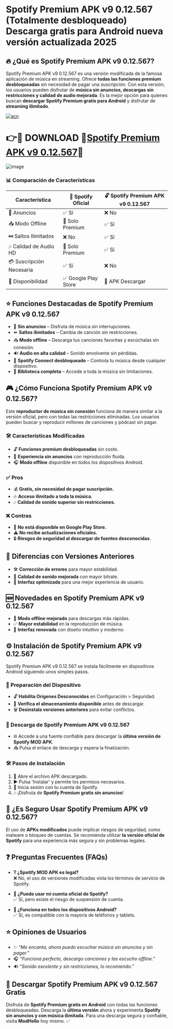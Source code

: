 # Spotify Premium APK v9 0.12.567 (Totalmente desbloqueado) Descarga gratis para Android nueva versión actualizada 2025 

## 🔥 ¿Qué es Spotify Premium APK v9 0.12.567?

Spotify Premium APK v9 0.12.567 es una versión modificada de la famosa aplicación de música en streaming. Ofrece **todas las funciones premium desbloqueadas** sin necesidad de pagar una suscripción. Con esta versión, los usuarios pueden disfrutar de **música sin anuncios, descargas sin restricciones y calidad de audio mejorada**. Es la mejor opción para quienes buscan **descargar Spotify Premium gratis para Android** y disfrutar de **streaming ilimitado**.


[![acn](https://github.com/user-attachments/assets/0f9c940e-d8b0-45ae-aac7-cd30a18b3e1c)](https://techbigs.io/)

# 👉🔴 DOWNLOAD 🎵[Spotify Premium APK v9 0.12.567](https://techbigs.io/)🎵

![image](https://github.com/user-attachments/assets/8cf40e84-c450-4079-ae24-7d10a97f2bee)

### 📊 Comparación de Características

| Característica            | 🎵 Spotify Oficial  | 🔓 Spotify Premium APK v9 0.12.567 |
| ------------------------ | ------------------- | ---------------------------------- |
| 📢 Anuncios              | ✅ Sí               | ❌ No                               |
| 📥 Modo Offline          | 🚫 Solo Premium     | ✅ Sí                               |
| ⏭️ Saltos Ilimitados    | ❌ No               | ✅ Sí                               |
| 🎶 Calidad de Audio HD   | 🚫 Solo Premium     | ✅ Sí                               |
| 💳 Suscripción Necesaria | ✅ Sí               | ❌ No                               |
| 📱 Disponibilidad        | ✅ Google Play Store | 🔽 APK Descargar                   |

## ⭐ Funciones Destacadas de Spotify Premium APK v9 0.12.567

- 🚫 **Sin anuncios** – Disfruta de música sin interrupciones.
- ⏩ **Saltos ilimitados** – Cambia de canción sin restricciones.
- 📥 **Modo offline** – Descarga tus canciones favoritas y escúchalas sin conexión.
- 🔊 **Audio en alta calidad** – Sonido envolvente sin pérdidas.
- 🔄 **Spotify Connect desbloqueado** – Controla tu música desde cualquier dispositivo.
- 🎼 **Biblioteca completa** – Accede a toda la música sin limitaciones.

## 🎮 ¿Cómo Funciona Spotify Premium APK v9 0.12.567?

Este **reproductor de música sin conexión** funciona de manera similar a la versión oficial, pero con todas las restricciones eliminadas. Los usuarios pueden buscar y reproducir millones de canciones y pódcast sin pagar.

### 🛠️ Características Modificadas

- 🔓 **Funciones premium desbloqueadas** sin costo.
- 🚫 **Experiencia sin anuncios** con reproducción fluida.
- 🎧 **Modo offline** disponible en todos los dispositivos Android.

### ✅ Pros

- 💰 **Gratis, sin necesidad de pagar suscripción.**
- 🔥 **Acceso ilimitado a toda la música.**
- 🎶 **Calidad de sonido superior sin restricciones.**

### ❌ Contras

- 🚫 **No está disponible en Google Play Store.**
- ⚠️ **No recibe actualizaciones oficiales.**
- 🔒 **Riesgos de seguridad al descargar de fuentes desconocidas.**

## 🔄 Diferencias con Versiones Anteriores

- 🛠️ **Corrección de errores** para mayor estabilidad.
- 🎵 **Calidad de sonido mejorada** con mayor bitrate.
- 📱 **Interfaz optimizada** para una mejor experiencia de usuario.

## 🆕 Novedades en Spotify Premium APK v9 0.12.567

- 🚀 **Modo offline mejorado** para descargas más rápidas.
- ✅ **Mayor estabilidad** en la reproducción de música.
- 🎨 **Interfaz renovada** con diseño intuitivo y moderno.

## ⚙️ Instalación de Spotify Premium APK v9 0.12.567

Spotify Premium APK v9 0.12.567 se instala fácilmente en dispositivos Android siguiendo unos simples pasos.

### 📌 Preparación del Dispositivo

- 🔓 **Habilita Orígenes Desconocidos** en Configuración > Seguridad.
- 📂 **Verifica el almacenamiento disponible** antes de descargar.
- 🗑️ **Desinstala versiones anteriores** para evitar conflictos.

### 🔽 Descarga de Spotify Premium APK v9 0.12.567

- 🌐 Accede a una fuente confiable para descargar la **última versión de Spotify MOD APK**.
- 📥 Pulsa el enlace de descarga y espera la finalización.

### 🛠️ Pasos de Instalación

1. 📂 Abre el archivo APK descargado.
2. ▶️ Pulsa 'Instalar' y permite los permisos necesarios.
3. 🔑 Inicia sesión con tu cuenta de Spotify.
4. 🎶 ¡Disfruta de **Spotify Premium gratis sin anuncios**!

## 🔐 ¿Es Seguro Usar Spotify Premium APK v9 0.12.567?

El uso de **APKs modificados** puede implicar riesgos de seguridad, como malware o bloqueo de cuentas. Se recomienda utilizar **la versión oficial de Spotify** para una experiencia más segura y sin problemas legales.

## ❓ Preguntas Frecuentes (FAQs)

- **❔ ¿Spotify MOD APK es legal?**  
  ❌ No, el uso de versiones modificadas viola los términos de servicio de Spotify.

- **🔑 ¿Puedo usar mi cuenta oficial de Spotify?**  
  ✅ Sí, pero existe el riesgo de suspensión de cuenta.

- **📱 ¿Funciona en todos los dispositivos Android?**  
  ✅ Sí, es compatible con la mayoría de teléfonos y tablets.

## ⭐ Opiniones de Usuarios

- ✨ *“Me encanta, ahora puedo escuchar música sin anuncios y sin pagar.”*
- 🎧 *“Funciona perfecto, descargo canciones y las escucho offline.”*
- 🔊 *“Sonido excelente y sin restricciones, lo recomiendo.”*

## 🔽 Descargar Spotify Premium APK v9 0.12.567 Gratis

Disfruta de **Spotify Premium gratis en Android** con todas las funciones desbloqueadas. Descarga la **última versión** ahora y experimenta **Spotify sin anuncios y con música ilimitada**. Para una descarga segura y confiable, visita **ModHello** hoy mismo. ✅

